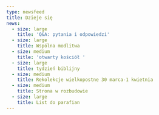 ```yaml
---
type: newsfeed
title: Dzieje się
news:
  - size: large
    title: 'Q&A: pytania i odpowiedzi'
  - size: large
    title: Wspólna modlitwa
  - size: medium
    title: 'otwarty kościół '
  - size: large
    title: tydzień biblijny
  - size: medium
    title: Rekolekcje wielkopostne 30 marca-1 kwietnia
  - size: medium
    title: Strona w rozbudowie
  - size: large
    title: List do parafian
---
```

